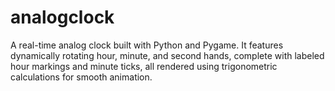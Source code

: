 # analogclock
A real-time analog clock built with Python and Pygame. It features dynamically rotating hour, minute, and second hands, complete with labeled hour markings and minute ticks, all rendered using trigonometric calculations for smooth animation.
